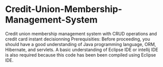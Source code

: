 # Credit-Union-Membership-Management-System
Credit union membership management system with CRUD operations and credit card instant decisionning
Prerequisities:
Before proceeding, you should have a good understanding of Java programming language, ORM, Hibernate, and servlets. A basic understanding of Eclipse IDE or 
intellij IDE is also required because this code has been been compiled using Eclipse IDE.
